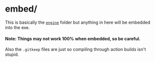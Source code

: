 # embed/
This is basically the [`engine`](https://github.com/Funkin-Imaginative/imaginative.engine.dev/blob/main/engine) folder but anything in here will be embedded into the exe.
#### Note: Things may not work 100% when embedded, so be careful.

Also the `.gitkeep` files are just so compiling through action builds isn't stupid.